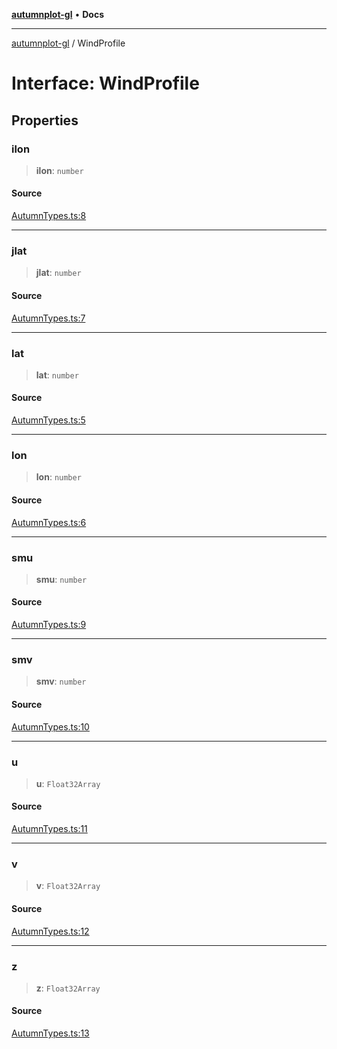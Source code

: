 [**autumnplot-gl**](../index.md) • **Docs**

***

[autumnplot-gl](../globals.md) / WindProfile

# Interface: WindProfile

## Properties

### ilon

> **ilon**: `number`

#### Source

[AutumnTypes.ts:8](https://github.com/tsupinie/autumnplot-gl/blob/0e257a0170331d21c88041ead5493447b81541cc/src/AutumnTypes.ts#L8)

***

### jlat

> **jlat**: `number`

#### Source

[AutumnTypes.ts:7](https://github.com/tsupinie/autumnplot-gl/blob/0e257a0170331d21c88041ead5493447b81541cc/src/AutumnTypes.ts#L7)

***

### lat

> **lat**: `number`

#### Source

[AutumnTypes.ts:5](https://github.com/tsupinie/autumnplot-gl/blob/0e257a0170331d21c88041ead5493447b81541cc/src/AutumnTypes.ts#L5)

***

### lon

> **lon**: `number`

#### Source

[AutumnTypes.ts:6](https://github.com/tsupinie/autumnplot-gl/blob/0e257a0170331d21c88041ead5493447b81541cc/src/AutumnTypes.ts#L6)

***

### smu

> **smu**: `number`

#### Source

[AutumnTypes.ts:9](https://github.com/tsupinie/autumnplot-gl/blob/0e257a0170331d21c88041ead5493447b81541cc/src/AutumnTypes.ts#L9)

***

### smv

> **smv**: `number`

#### Source

[AutumnTypes.ts:10](https://github.com/tsupinie/autumnplot-gl/blob/0e257a0170331d21c88041ead5493447b81541cc/src/AutumnTypes.ts#L10)

***

### u

> **u**: `Float32Array`

#### Source

[AutumnTypes.ts:11](https://github.com/tsupinie/autumnplot-gl/blob/0e257a0170331d21c88041ead5493447b81541cc/src/AutumnTypes.ts#L11)

***

### v

> **v**: `Float32Array`

#### Source

[AutumnTypes.ts:12](https://github.com/tsupinie/autumnplot-gl/blob/0e257a0170331d21c88041ead5493447b81541cc/src/AutumnTypes.ts#L12)

***

### z

> **z**: `Float32Array`

#### Source

[AutumnTypes.ts:13](https://github.com/tsupinie/autumnplot-gl/blob/0e257a0170331d21c88041ead5493447b81541cc/src/AutumnTypes.ts#L13)
